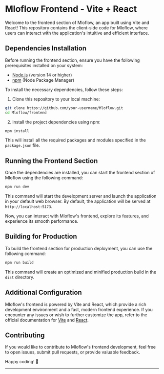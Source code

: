 # Mloflow Frontend - Vite + React

Welcome to the frontend section of Mloflow, an app built using Vite and React! This repository contains the client-side code for Mloflow, where users can interact with the application's intuitive and efficient interface.

## Dependencies Installation

Before running the frontend section, ensure you have the following prerequisites installed on your system:

- [Node.js](https://nodejs.org) (version 14 or higher)
- [npm](https://www.npmjs.com/) (Node Package Manager)

To install the necessary dependencies, follow these steps:

1. Clone this repository to your local machine:

```bash
git clone https://github.com/your-username/Mloflow.git
cd Mloflow/frontend
```

2. Install the project dependencies using npm:

```bash
npm install
```

This will install all the required packages and modules specified in the `package.json` file.

## Running the Frontend Section

Once the dependencies are installed, you can start the frontend section of Mloflow using the following command:

```bash
npm run dev
```

This command will start the development server and launch the application in your default web browser. By default, the application will be served at `http://localhost:5173`.

Now, you can interact with Mloflow's frontend, explore its features, and experience its smooth performance.

## Building for Production

To build the frontend section for production deployment, you can use the following command:

```bash
npm run build
```

This command will create an optimized and minified production build in the `dist` directory.

## Additional Configuration

Mloflow's frontend is powered by Vite and React, which provide a rich development environment and a fast, modern frontend experience. If you encounter any issues or wish to further customize the app, refer to the official documentation for [Vite](https://vitejs.dev/) and [React](https://reactjs.org/).

## Contributing

If you would like to contribute to Mloflow's frontend development, feel free to open issues, submit pull requests, or provide valuable feedback.

Happy coding! 🚀

---
